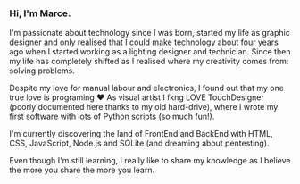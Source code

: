 ### Hi, I'm Marce.

I'm passionate about technology since I was born, started my life as graphic designer and only realised that I could make technology about four years ago when I started working as a lighting designer and technician. Since then my life has completely shifted as I realised where my creativity comes from: solving problems. 

Despite my love for manual labour and electronics, I found out that my one true love is programing :heart: As visual artist I fkng LOVE TouchDesigner (poorly documented here thanks to my old hard-drive), where I wrote my first software with lots of Python scripts (so much fun!).

I'm currently discovering the land of FrontEnd and BackEnd with HTML, CSS, JavaScript, Node.js and SQLite (and dreaming about pentesting).

Even though I'm still learning, I really like to share my knowledge as I believe the more you share the more you learn.
